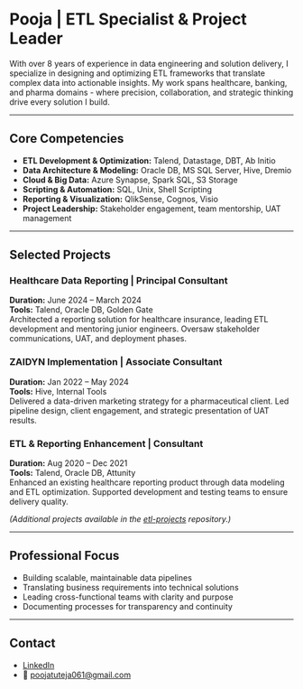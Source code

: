 # Pooja | ETL Specialist & Project Leader

With over 8 years of experience in data engineering and solution delivery, I specialize in designing and optimizing ETL frameworks that translate complex data into actionable insights. My work spans healthcare, banking, and pharma domains - where precision, collaboration, and strategic thinking drive every solution I build.

---

## Core Competencies

- **ETL Development & Optimization:** Talend, Datastage, DBT, Ab Initio  
- **Data Architecture & Modeling:** Oracle DB, MS SQL Server, Hive, Dremio  
- **Cloud & Big Data:** Azure Synapse, Spark SQL, S3 Storage  
- **Scripting & Automation:** SQL, Unix, Shell Scripting  
- **Reporting & Visualization:** QlikSense, Cognos, Visio  
- **Project Leadership:** Stakeholder engagement, team mentorship, UAT management  

---

## Selected Projects

### Healthcare Data Reporting | Principal Consultant  
**Duration:** June 2024 – March 2024  
**Tools:** Talend, Oracle DB, Golden Gate  
Architected a reporting solution for healthcare insurance, leading ETL development and mentoring junior engineers. Oversaw stakeholder communications, UAT, and deployment phases.

### ZAIDYN Implementation | Associate Consultant  
**Duration:** Jan 2022 – May 2024  
**Tools:** Hive, Internal Tools  
Delivered a data-driven marketing strategy for a pharmaceutical client. Led pipeline design, client engagement, and strategic presentation of UAT results.

### ETL & Reporting Enhancement | Consultant  
**Duration:** Aug 2020 – Dec 2021  
**Tools:** Talend, Oracle DB, Attunity  
Enhanced an existing healthcare reporting product through data modeling and ETL optimization. Supported development and testing teams to ensure delivery quality.

_(Additional projects available in the [etl-projects](https://github.com/pooja-tuteja/etl-projects) repository.)_

---

## Professional Focus

- Building scalable, maintainable data pipelines  
- Translating business requirements into technical solutions  
- Leading cross-functional teams with clarity and purpose  
- Documenting processes for transparency and continuity  

---

## Contact

- [LinkedIn](www.linkedin.com/in/poojatuteja)  
- 📧 poojatuteja061@gmail.com  
